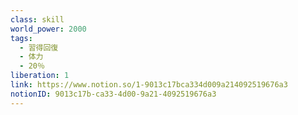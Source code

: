 ```yaml
---
class: skill
world_power: 2000
tags:
  - 習得回復
  - 体力
  - 20％
liberation: 1
link: https://www.notion.so/1-9013c17bca334d009a214092519676a3
notionID: 9013c17b-ca33-4d00-9a21-4092519676a3
---
```

